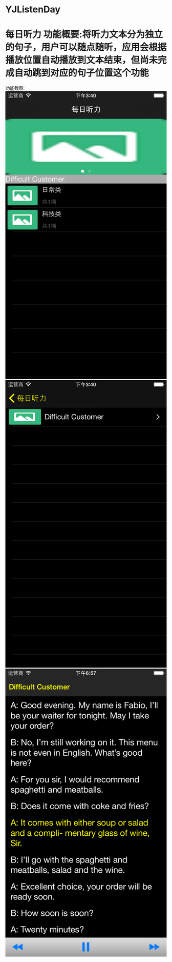 # YJListenDay
每日听力
功能概要:将听力文本分为独立的句子，用户可以随点随听，应用会根据播放位置自动播放到文本结束，但尚未完成自动跳到对应的句子位置这个功能
====
功能截图:
![](https://github.com/KimLee2015/YJListenDay/blob/master/images/list.png)
![](https://github.com/KimLee2015/YJListenDay/blob/master/images/detail.png)
![](https://github.com/KimLee2015/YJListenDay/blob/master/images/word.png)
